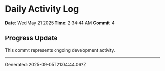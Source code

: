 # Daily Activity Log

**Date**: Wed May 21 2025
**Time**: 2:34:44 AM
**Commit**: 4

## Progress Update

This commit represents ongoing development activity.

---
Generated: 2025-09-05T21:04:44.062Z
